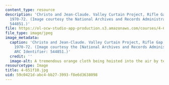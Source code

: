 ```yaml
---
content_type: resource
description: 'Christo and Jean-Claude. Valley Curtain Project, Rifle Gap, Colorado,
  1970-72. (Image courtesy the National Archives and Records Administration. ARC Identifier:
  544851.)'
file: https://ol-ocw-studio-app-production.s3.amazonaws.com/courses/4-651-art-since-1940-fall-2010/59c0421dabc4bb273993f8e6d3638098_4-651f10.jpg
file_type: image/jpeg
image_metadata:
  caption: 'Christo and Jean-Claude. Valley Curtain Project, Rifle Gap, Colorado,
    1970-72. (Image courtesy the [National Archives and Records Administration](http://www.archives.gov/).
    ARC Identifier: 544851.)'
  credit: ''
  image-alt: A tremendous orange cloth being hoisted into the air by teams of workers.
resourcetype: Image
title: 4-651f10.jpg
uid: 59c0421d-abc4-bb27-3993-f8e6d3638098
---
```

